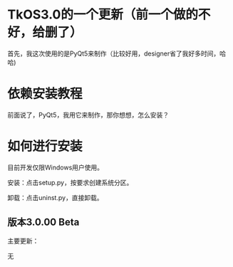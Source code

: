 # TkOS3.0的一个更新（前一个做的不好，给删了）
首先，我这次使用的是PyQt5来制作（比较好用，designer省了我好多时间，哈哈)
# 依赖安装教程
前面说了，PyQt5，我用它来制作，那你想想，怎么安装？
# 如何进行安装
目前开发仅限Windows用户使用。

安装：点击setup.py，按要求创建系统分区。

卸载：点击uninst.py，直接卸载。

## 版本3.0.00 Beta
主要更新：

无